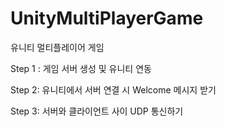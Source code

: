 # UnityMultiPlayerGame
유니티 멀티플레이어 게임

Step 1 :
게임 서버 생성 및 유니티 연동

Step 2:
유니티에서 서버 연결 시 Welcome 메시지 받기

Step 3:
서버와 클라이언트 사이 UDP 통신하기 